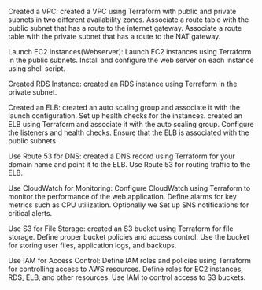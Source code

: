 Created a VPC:
created a VPC using Terraform with public and private subnets in two different availability zones.
Associate a route table with the public subnet that has a route to the internet gateway. 
Associate a route table with the private subnet that has a route to the NAT gateway. 


Launch EC2 Instances(Webserver):
Launch EC2 instances using Terraform in the public subnets. 
Install and configure the web server on each instance using shell script. 


Created RDS Instance:
created an RDS instance using Terraform in the private subnet. 

Created an ELB:
created an auto scaling group and associate it with the launch configuration. Set up health checks for the instances.
created an ELB using Terraform and associate it with the auto scaling group. 
Configure the listeners and health checks. Ensure that the ELB is associated with the public subnets.

Use Route 53 for DNS:
created a DNS record using Terraform for your domain name and point it to the ELB. 
Use Route 53 for routing traffic to the ELB.

Use CloudWatch for Monitoring:
Configure CloudWatch using Terraform to monitor the performance of the web application. 
Define alarms for key metrics such as CPU utilization. 
Optionally we Set up SNS notifications for critical alerts.

Use S3 for File Storage:
created an S3 bucket using Terraform for file storage. 
Define proper bucket policies and access control. 
Use the bucket for storing user files, application logs, and backups.

Use IAM for Access Control:
Define IAM roles and policies using Terraform for controlling access to AWS resources. 
Define roles for EC2 instances, RDS, ELB, and other resources. 
Use IAM to control access to S3 buckets.

